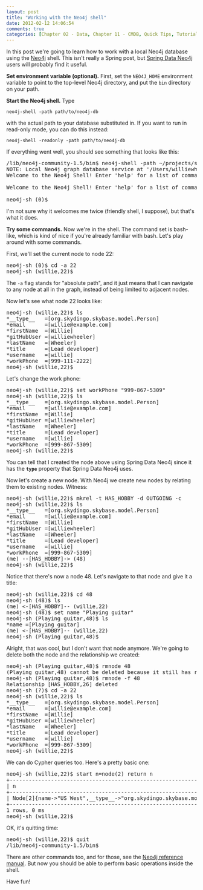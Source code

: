 ```yaml
---
layout: post
title: "Working with the Neo4j shell"
date: 2012-02-12 14:06:54
comments: true
categories: [Chapter 02 - Data, Chapter 11 - CMDB, Quick Tips, Tutorials]
---
```

In this post we're going to learn how to work with a local Neo4j database using the <a href="http://neo4j.org/" title="Neo4j">Neo4j</a> shell. This isn't really a Spring post, but <a href="http://www.springsource.org/spring-data/neo4j" title="Spring Data Neo4j">Spring Data Neo4j</a> users will probably find it useful.

<strong>Set environment variable (optional).</strong> First, set the <code>NEO4J_HOME</code> environment variable to point to the top-level Neo4j directory, and put the <code>bin</code> directory on your path.

<strong>Start the Neo4j shell.</strong> Type

<code>neo4j-shell -path path/to/neo4j-db</code>

with the actual path to your database substituted in. If you want to run in read-only mode, you can do this instead:

<code>neo4j-shell -readonly -path path/to/neo4j-db</code>

If everything went well, you should see something that looks like this:
<pre>/lib/neo4j-community-1.5/bin$ neo4j-shell -path ~/projects/skydingo/skybase/neo4j/db
NOTE: Local Neo4j graph database service at '/Users/williewheeler/projects/skydingo/skybase/neo4j/db'
Welcome to the Neo4j Shell! Enter 'help' for a list of commands

Welcome to the Neo4j Shell! Enter 'help' for a list of commands

neo4j-sh (0)$</pre>
I'm not sure why it welcomes me twice (friendly shell, I suppose), but that's what it does.

<strong>Try some commands.</strong> Now we're in the shell. The command set is bash-like, which is kind of nice if you're already familiar with bash. Let's play around with some commands.

First, we'll set the current node to node 22:

<pre>neo4j-sh (0)$ cd -a 22
neo4j-sh (willie,22)$</pre>

The <code>-a</code> flag stands for "absolute path", and it just means that I can navigate to any node at all in the graph, instead of being limited to adjacent nodes.

Now let's see what node 22 looks like:

<pre>neo4j-sh (willie,22)$ ls
*__type__   =[org.skydingo.skybase.model.Person]
*email      =[willie@example.com]
*firstName  =[Willie]
*gitHubUser =[williewheeler]
*lastName   =[Wheeler]
*title      =[Lead developer]
*username   =[willie]
*workPhone  =[999-111-2222]
neo4j-sh (willie,22)$</pre>

Let's change the work phone:

<pre>neo4j-sh (willie,22)$ set workPhone "999-867-5309"
neo4j-sh (willie,22)$ ls
*__type__   =[org.skydingo.skybase.model.Person]
*email      =[willie@example.com]
*firstName  =[Willie]
*gitHubUser =[williewheeler]
*lastName   =[Wheeler]
*title      =[Lead developer]
*username   =[willie]
*workPhone  =[999-867-5309]
neo4j-sh (willie,22)$ </pre>

You can tell that I created the node above using Spring Data Neo4j since it has the <code>__type__</code> property that Spring Data Neo4j uses.

Now let's create a new node. With Neo4j we create new nodes by relating them to existing nodes. Witness:

<pre>neo4j-sh (willie,22)$ mkrel -t HAS_HOBBY -d OUTGOING -c
neo4j-sh (willie,22)$ ls    
*__type__   =[org.skydingo.skybase.model.Person]
*email      =[willie@example.com]
*firstName  =[Willie]
*gitHubUser =[williewheeler]
*lastName   =[Wheeler]
*title      =[Lead developer]
*username   =[willie]
*workPhone  =[999-867-5309]
(me) --[HAS_HOBBY]-&gt; (48)
neo4j-sh (willie,22)$</pre>

Notice that there's now a node 48. Let's navigate to that node and give it a title:

<pre>neo4j-sh (willie,22)$ cd 48
neo4j-sh (48)$ ls
(me) &lt;-[HAS_HOBBY]-- (willie,22)
neo4j-sh (48)$ set name &quot;Playing guitar&quot;
neo4j-sh (Playing guitar,48)$ ls
*name =[Playing guitar]
(me) &lt;-[HAS_HOBBY]-- (willie,22)
neo4j-sh (Playing guitar,48)$</pre>

Alright, that was cool, but I don't want that node anymore. We're going to delete both the node and the relationship we created:

<pre>neo4j-sh (Playing guitar,48)$ rmnode 48
(Playing guitar,48) cannot be deleted because it still has relationships. Use -f to force deletion of its relationships
neo4j-sh (Playing guitar,48)$ rmnode -f 48
Relationship [HAS_HOBBY,26] deleted
neo4j-sh (?)$ cd -a 22
neo4j-sh (willie,22)$ ls
*__type__   =[org.skydingo.skybase.model.Person]
*email      =[willie@example.com]
*firstName  =[Willie]
*gitHubUser =[williewheeler]
*lastName   =[Wheeler]
*title      =[Lead developer]
*username   =[willie]
*workPhone  =[999-867-5309]
neo4j-sh (willie,22)$</pre>

We can do Cypher queries too. Here's a pretty basic one:

<pre>neo4j-sh (willie,22)$ start n=node(2) return n
+------------------------------------------------------------------------+
| n                                                                      |
+------------------------------------------------------------------------+
| Node[2]{name-&gt;"US West",__type__-&gt;"org.skydingo.skybase.model.Region"} |
+------------------------------------------------------------------------+
1 rows, 0 ms
neo4j-sh (willie,22)$</pre>

OK, it's quitting time:

<pre>neo4j-sh (willie,22)$ quit
/lib/neo4j-community-1.5/bin$</pre>

There are other commands too, and for those, see the <a href="http://docs.neo4j.org/" title="Neo4j Reference Manual">Neo4j reference manual</a>. But now you should be able to perform basic operations inside the shell.

Have fun!
